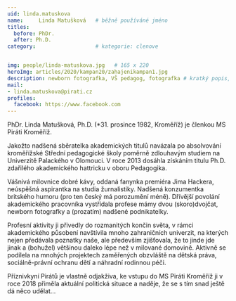 ```yaml
---
uid: linda.matuskova
name:     Linda Matušková  	# běžně používáné jméno
titles:
  before: PhDr.
  after: Ph.D.
category:                   # kategorie: clenove


img: people/linda-matuskova.jpg   # 165 x 220
heroImg: articles/2020/kampan20/zahajenikampan1.jpg
description: newborn fotografka, VŠ pedagog, fotografka # kratký popis, max 160 znaků
mail:
- linda.matuskova@pirati.cz
profiles:
  facebook: https://www.facebook.com
---
```


PhDr. Linda Matušková, Ph.D. (*31. prosince 1982, Kroměříž) je členkou MS Piráti Kroměříž.

Jakožto nadšená sběratelka akademických titulů navázala po absolvování kroměřížské Střední pedagogické školy poměrně zdlouhavým studiem na Univerzitě Palackého v Olomouci. V roce 2013 dosáhla získáním titulu Ph.D. zdařilého akademického hattricku v oboru Pedagogika.

Vášnivá milovnice dobré kávy, oddaná fanynka premiéra Jima Hackera, neúspěšná aspirantka na studia žurnalistiky. Nadšená konzumentka britského humoru (pro ten český má porozumění méně).
Dřívější povolání akademického pracovníka vystřídala profese mámy dvou (skoro)dvojčat, newborn fotografky a (prozatím) nadšené podnikatelky.

Profesní aktivity ji přivedly do rozmanitých končin světa, v rámci akademického působení navštívila mnoho zahraničních univerzit, na kterých nejen předávala poznatky naše, ale především zjišťovala, že to jinde jde jinak a (bohužel) většinou daleko lépe než v milované domovině. Aktivně se podílela na mnohých projektech zaměřených obzvláště na dětská práva, sociálně-právní ochranu dětí a náhradní rodinnou péči.

Příznivkyní Pirátů je vlastně odjakživa, ke vstupu do MS Piráti Kroměříž ji v roce 2018 přiměla aktuální politická situace a naděje, že se s tím snad ještě dá něco udělat...
